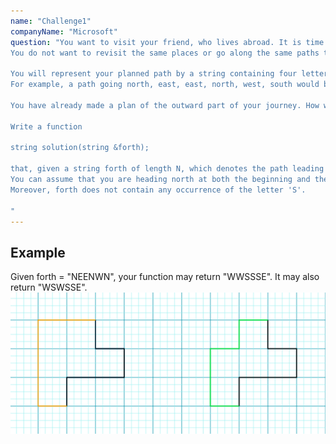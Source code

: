 ```yaml
---
name: "Challenge1"
companyName: "Microsoft"
question: "You want to visit your friend, who lives abroad. It is time to plan the whole journey, both there and back. The trip will be long, so you would like to make it interesting.
You do not want to revisit the same places or go along the same paths twice. Also, you do not have much time, so you do not want to head back from any point.

You will represent your planned path by a string containing four letters: 'N' for north, 'S' for south, 'E' for east and 'W' for west.
For example, a path going north, east, east, north, west, south would be notated as NEENWS.

You have already made a plan of the outward part of your journey. How will you plan the shortest path back home, fulfilling the criteria described above?

Write a function

string solution(string &forth);

that, given a string forth of length N, which denotes the path leading to your friend, returns one of the shortest possible paths back home and fulfils the above conditions.
You can assume that you are heading north at both the beginning and the end of the first part of your journey (the first and the last element in forth are equal to 'N').
Moreover, forth does not contain any occurrence of the letter 'S'.

"
---
```


## Example

Given forth = "NEENWN", your function may return "WWSSSE". It may also return "WSWSSE".
![Challenge 1](https://github.com/eclairjit/oa-solutions/blob/main/images/Screenshot%202024-07-18%20152010.png?raw=true)
